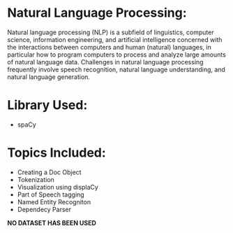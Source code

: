 # Natural Language Processing:

Natural language processing (NLP) is a subfield of linguistics, computer science, information engineering, and artificial intelligence concerned with the interactions between computers and human (natural) languages, in particular how to program computers to process and analyze large amounts of natural language data.
Challenges in natural language processing frequently involve speech recognition, natural language understanding, and natural language generation.


# Library Used:
- spaCy

# Topics Included:
-  Creating a Doc Object
-  Tokenization
-   Visualization using displaCy
-   Part of Speech tagging
-   Named Entity Recogniton
-   Dependecy Parser


**NO DATASET HAS BEEN USED**
